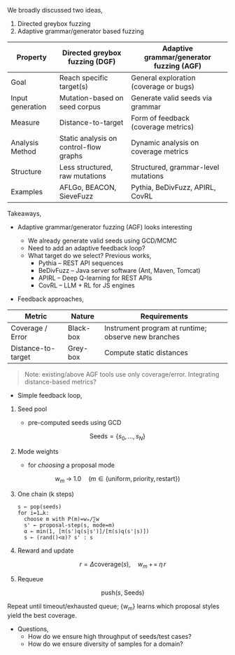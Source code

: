 We broadly discussed two ideas,

1. Directed greybox fuzzing
2. Adaptive grammar/generator based fuzzing

| Property         | Directed greybox fuzzing (DGF)         | Adaptive grammar/generator fuzzing (AGF) |
| ---------------- | -------------------------------------- | ---------------------------------------- |
| Goal             | Reach specific target(s)               | General exploration (coverage or bugs)   |
| Input generation | Mutation-based on seed corpus          | Generate valid seeds via grammar         |
| Measure          | Distance-to-target                     | Form of feedback (coverage metrics)      |
| Analysis Method  | Static analysis on control-flow graphs | Dynamic analysis on coverage metrics     |
| Structure        | Less structured, raw mutations         | Structured, grammar-level mutations      |
| Examples         | AFLGo, BEACON, SieveFuzz               | Pythia, BeDivFuzz, APIRL, CovRL          |

Takeaways,

- Adaptive grammar/generator fuzzing (AGF) looks interesting

  - We already generate valid seeds using GCD/MCMC
  - Need to add an adaptive feedback loop?
  - What target do we select? Previous works,
    - Pythia – REST API sequences
    - BeDivFuzz – Java server software (Ant, Maven, Tomcat)
    - APIRL – Deep Q-learning for REST APIs
    - CovRL – LLM + RL for JS engines

- Feedback approaches,

| Metric             | Nature    | Requirements                                        |
| ------------------ | --------- | --------------------------------------------------- |
| Coverage / Error   | Black-box | Instrument program at runtime; observe new branches |
| Distance-to-target | Grey-box  | Compute static distances                            |

> Note: existing/above AGF tools use only coverage/error. Integrating distance-based metrics?

- Simple feedback loop,

1. Seed pool

   - pre-computed seeds using GCD

$$
\text{Seeds} = \{s_0,…,s_N\}
$$

2. Mode weights

   - for _choosing_ a proposal mode

$$
w_m \;→\;1.0\quad(m\in\{\text{uniform},\text{priority},\text{restart}\})
$$

3. One chain (k steps)

   ```text
   s ← pop(seeds)
   for i=1…k:
     choose m with P(m)=wₘ/∑w
     s' ← proposal-step(s, mode=m)
     α ← min(1, [π(s')q(s|s')]/[π(s)q(s'|s)])
     s ← (rand()<α)? s' : s
   ```

4. Reward and update

   $$
   r = \Delta\text{coverage}(s),\quad w_m \;+\!=\;\eta\,r
   $$

5. Requeue

   $$
   \text{push}(s,\;\text{Seeds})
   $$

Repeat until timeout/exhausted queue; $\{w_m\}$ learns which proposal styles yield the best coverage.

- Questions,
  - How do we ensure high throughput of seeds/test cases?
  - How do we ensure diversity of samples for a domain?
